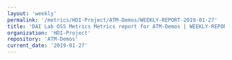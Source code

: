 ```yaml
---
layout: 'weekly'
permalink: '/metrics/HDI-Project/ATM-Demos/WEEKLY-REPORT-2019-01-27'
title: 'DAI Lab OSS Metrics Metrics report for ATM-Demos | WEEKLY-REPORT-2019-01-27'
organization: 'HDI-Project'
repository: 'ATM-Demos'
current_date: '2019-01-27'
---
```

